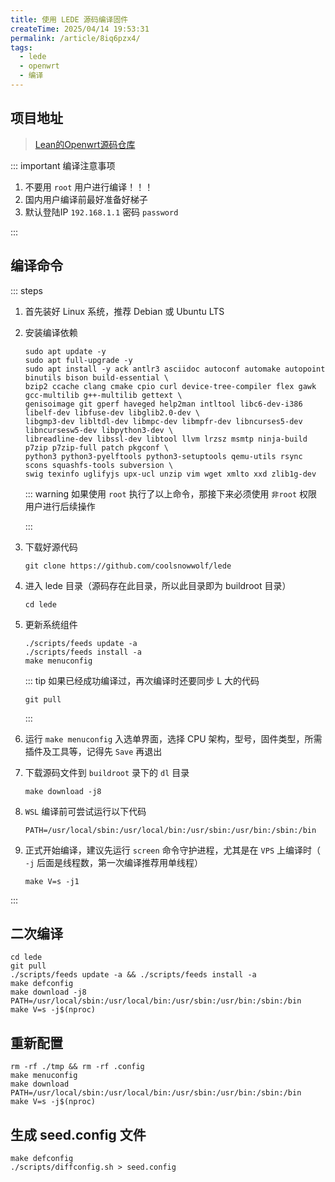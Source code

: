 ```yaml
---
title: 使用 LEDE 源码编译固件
createTime: 2025/04/14 19:53:31
permalink: /article/8iq6pzx4/
tags:
  - lede
  - openwrt
  - 编译
---
```


## 项目地址

> [Lean的Openwrt源码仓库](https://github.com/coolsnowwolf/lede)

::: important 编译注意事项

1. 不要用 `root` 用户进行编译！！！
2. 国内用户编译前最好准备好梯子
3. 默认登陆IP `192.168.1.1` 密码 `password`

:::

## 编译命令

::: steps 

1. 首先装好 Linux 系统，推荐 Debian 或 Ubuntu LTS

2. 安装编译依赖

    ```
    sudo apt update -y
    sudo apt full-upgrade -y
    sudo apt install -y ack antlr3 asciidoc autoconf automake autopoint binutils bison build-essential \
    bzip2 ccache clang cmake cpio curl device-tree-compiler flex gawk gcc-multilib g++-multilib gettext \
    genisoimage git gperf haveged help2man intltool libc6-dev-i386 libelf-dev libfuse-dev libglib2.0-dev \
    libgmp3-dev libltdl-dev libmpc-dev libmpfr-dev libncurses5-dev libncursesw5-dev libpython3-dev \
    libreadline-dev libssl-dev libtool llvm lrzsz msmtp ninja-build p7zip p7zip-full patch pkgconf \
    python3 python3-pyelftools python3-setuptools qemu-utils rsync scons squashfs-tools subversion \
    swig texinfo uglifyjs upx-ucl unzip vim wget xmlto xxd zlib1g-dev
    ```

	::: warning 如果使用 `root` 执行了以上命令，那接下来必须使用 `非root` 权限用户进行后续操作

	:::

3. 下载好源代码

    ```
    git clone https://github.com/coolsnowwolf/lede
    ```

4. 进入 lede 目录（源码存在此目录，所以此目录即为 buildroot 目录）

   ```
   cd lede
   ```

5. 更新系统组件

    ```
    ./scripts/feeds update -a
    ./scripts/feeds install -a
    make menuconfig
    ```

    ::: tip 如果已经成功编译过，再次编译时还要同步 L 大的代码

    ```
    git pull
    ```

    :::

6. 运行 `make menuconfig` 入选单界面，选择 CPU 架构，型号，固件类型，所需插件及工具等，记得先 `Save` 再退出

7. 下载源码文件到 `buildroot` 录下的 `dl` 目录

    ```
    make download -j8
    ```

8. `WSL` 编译前可尝试运行以下代码

    ```
    PATH=/usr/local/sbin:/usr/local/bin:/usr/sbin:/usr/bin:/sbin:/bin
    ```

9. 正式开始编译，建议先运行 `screen` 命令守护进程，尤其是在 `VPS` 上编译时（ `-j` 后面是线程数，第一次编译推荐用单线程）

    ```
    make V=s -j1
    ```

:::

## 二次编译

```
cd lede
git pull
./scripts/feeds update -a && ./scripts/feeds install -a
make defconfig
make download -j8
PATH=/usr/local/sbin:/usr/local/bin:/usr/sbin:/usr/bin:/sbin:/bin
make V=s -j$(nproc)
```


## 重新配置

```
rm -rf ./tmp && rm -rf .config
make menuconfig
make download 
PATH=/usr/local/sbin:/usr/local/bin:/usr/sbin:/usr/bin:/sbin:/bin
make V=s -j$(nproc)
```


## 生成 seed.config 文件

```
make defconfig
./scripts/diffconfig.sh > seed.config
```
